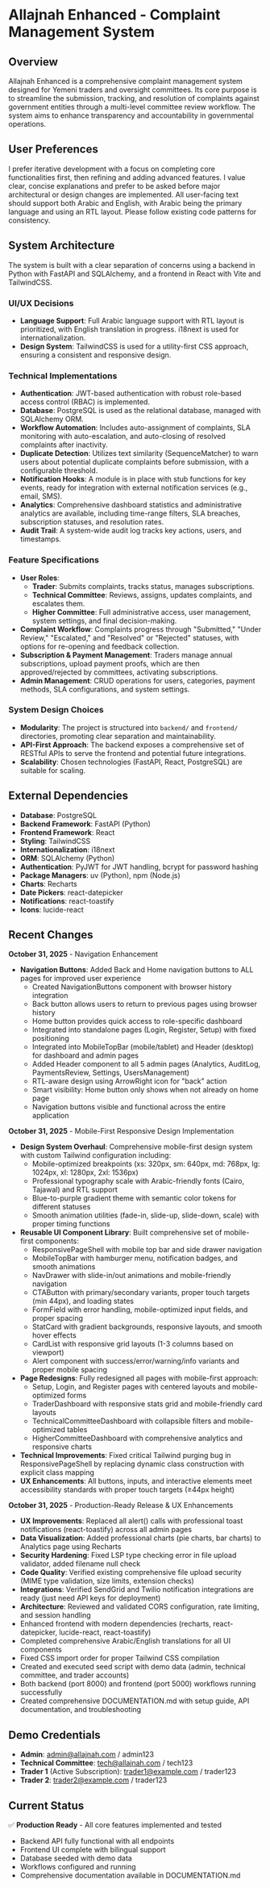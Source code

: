 # Allajnah Enhanced - Complaint Management System

## Overview
Allajnah Enhanced is a comprehensive complaint management system designed for Yemeni traders and oversight committees. Its core purpose is to streamline the submission, tracking, and resolution of complaints against government entities through a multi-level committee review workflow. The system aims to enhance transparency and accountability in governmental operations.

## User Preferences
I prefer iterative development with a focus on completing core functionalities first, then refining and adding advanced features. I value clear, concise explanations and prefer to be asked before major architectural or design changes are implemented. All user-facing text should support both Arabic and English, with Arabic being the primary language and using an RTL layout. Please follow existing code patterns for consistency.

## System Architecture
The system is built with a clear separation of concerns using a backend in Python with FastAPI and SQLAlchemy, and a frontend in React with Vite and TailwindCSS.

### UI/UX Decisions
-   **Language Support**: Full Arabic language support with RTL layout is prioritized, with English translation in progress. i18next is used for internationalization.
-   **Design System**: TailwindCSS is used for a utility-first CSS approach, ensuring a consistent and responsive design.

### Technical Implementations
-   **Authentication**: JWT-based authentication with robust role-based access control (RBAC) is implemented.
-   **Database**: PostgreSQL is used as the relational database, managed with SQLAlchemy ORM.
-   **Workflow Automation**: Includes auto-assignment of complaints, SLA monitoring with auto-escalation, and auto-closing of resolved complaints after inactivity.
-   **Duplicate Detection**: Utilizes text similarity (SequenceMatcher) to warn users about potential duplicate complaints before submission, with a configurable threshold.
-   **Notification Hooks**: A module is in place with stub functions for key events, ready for integration with external notification services (e.g., email, SMS).
-   **Analytics**: Comprehensive dashboard statistics and administrative analytics are available, including time-range filters, SLA breaches, subscription statuses, and resolution rates.
-   **Audit Trail**: A system-wide audit log tracks key actions, users, and timestamps.

### Feature Specifications
-   **User Roles**:
    -   **Trader**: Submits complaints, tracks status, manages subscriptions.
    -   **Technical Committee**: Reviews, assigns, updates complaints, and escalates them.
    -   **Higher Committee**: Full administrative access, user management, system settings, and final decision-making.
-   **Complaint Workflow**: Complaints progress through "Submitted," "Under Review," "Escalated," and "Resolved" or "Rejected" statuses, with options for re-opening and feedback collection.
-   **Subscription & Payment Management**: Traders manage annual subscriptions, upload payment proofs, which are then approved/rejected by committees, activating subscriptions.
-   **Admin Management**: CRUD operations for users, categories, payment methods, SLA configurations, and system settings.

### System Design Choices
-   **Modularity**: The project is structured into `backend/` and `frontend/` directories, promoting clear separation and maintainability.
-   **API-First Approach**: The backend exposes a comprehensive set of RESTful APIs to serve the frontend and potential future integrations.
-   **Scalability**: Chosen technologies (FastAPI, React, PostgreSQL) are suitable for scaling.

## External Dependencies
-   **Database**: PostgreSQL
-   **Backend Framework**: FastAPI (Python)
-   **Frontend Framework**: React
-   **Styling**: TailwindCSS
-   **Internationalization**: i18next
-   **ORM**: SQLAlchemy (Python)
-   **Authentication**: PyJWT for JWT handling, bcrypt for password hashing
-   **Package Managers**: uv (Python), npm (Node.js)
-   **Charts**: Recharts
-   **Date Pickers**: react-datepicker
-   **Notifications**: react-toastify
-   **Icons**: lucide-react

## Recent Changes
**October 31, 2025** - Navigation Enhancement
-   **Navigation Buttons**: Added Back and Home navigation buttons to ALL pages for improved user experience
    -   Created NavigationButtons component with browser history integration
    -   Back button allows users to return to previous pages using browser history
    -   Home button provides quick access to role-specific dashboard
    -   Integrated into standalone pages (Login, Register, Setup) with fixed positioning
    -   Integrated into MobileTopBar (mobile/tablet) and Header (desktop) for dashboard and admin pages
    -   Added Header component to all 5 admin pages (Analytics, AuditLog, PaymentsReview, Settings, UsersManagement)
    -   RTL-aware design using ArrowRight icon for "back" action
    -   Smart visibility: Home button only shows when not already on home page
    -   Navigation buttons visible and functional across the entire application

**October 31, 2025** - Mobile-First Responsive Design Implementation
-   **Design System Overhaul**: Comprehensive mobile-first design system with custom Tailwind configuration including:
    -   Mobile-optimized breakpoints (xs: 320px, sm: 640px, md: 768px, lg: 1024px, xl: 1280px, 2xl: 1536px)
    -   Professional typography scale with Arabic-friendly fonts (Cairo, Tajawal) and RTL support
    -   Blue-to-purple gradient theme with semantic color tokens for different statuses
    -   Smooth animation utilities (fade-in, slide-up, slide-down, scale) with proper timing functions
-   **Reusable UI Component Library**: Built comprehensive set of mobile-first components:
    -   ResponsivePageShell with mobile top bar and side drawer navigation
    -   MobileTopBar with hamburger menu, notification badges, and smooth animations
    -   NavDrawer with slide-in/out animations and mobile-friendly navigation
    -   CTAButton with primary/secondary variants, proper touch targets (min 44px), and loading states
    -   FormField with error handling, mobile-optimized input fields, and proper spacing
    -   StatCard with gradient backgrounds, responsive layouts, and smooth hover effects
    -   CardList with responsive grid layouts (1-3 columns based on viewport)
    -   Alert component with success/error/warning/info variants and proper mobile spacing
-   **Page Redesigns**: Fully redesigned all pages with mobile-first approach:
    -   Setup, Login, and Register pages with centered layouts and mobile-optimized forms
    -   TraderDashboard with responsive stats grid and mobile-friendly card layouts
    -   TechnicalCommitteeDashboard with collapsible filters and mobile-optimized tables
    -   HigherCommitteeDashboard with comprehensive analytics and responsive charts
-   **Technical Improvements**: Fixed critical Tailwind purging bug in ResponsivePageShell by replacing dynamic class construction with explicit class mapping
-   **UX Enhancements**: All buttons, inputs, and interactive elements meet accessibility standards with proper touch targets (≥44px height)

**October 31, 2025** - Production-Ready Release & UX Enhancements
-   **UX Improvements**: Replaced all alert() calls with professional toast notifications (react-toastify) across all admin pages
-   **Data Visualization**: Added professional charts (pie charts, bar charts) to Analytics page using Recharts
-   **Security Hardening**: Fixed LSP type checking error in file upload validator, added filename null check
-   **Code Quality**: Verified existing comprehensive file upload security (MIME type validation, size limits, extension checks)
-   **Integrations**: Verified SendGrid and Twilio notification integrations are ready (just need API keys for deployment)
-   **Architecture**: Reviewed and validated CORS configuration, rate limiting, and session handling
-   Enhanced frontend with modern dependencies (recharts, react-datepicker, lucide-react, react-toastify)
-   Completed comprehensive Arabic/English translations for all UI components
-   Fixed CSS import order for proper Tailwind CSS compilation
-   Created and executed seed script with demo data (admin, technical committee, and trader accounts)
-   Both backend (port 8000) and frontend (port 5000) workflows running successfully
-   Created comprehensive DOCUMENTATION.md with setup guide, API documentation, and troubleshooting

## Demo Credentials
-   **Admin**: admin@allajnah.com / admin123
-   **Technical Committee**: tech@allajnah.com / tech123
-   **Trader 1** (Active Subscription): trader1@example.com / trader123
-   **Trader 2**: trader2@example.com / trader123

## Current Status
✅ **Production Ready** - All core features implemented and tested
-   Backend API fully functional with all endpoints
-   Frontend UI complete with bilingual support
-   Database seeded with demo data
-   Workflows configured and running
-   Comprehensive documentation available in DOCUMENTATION.md